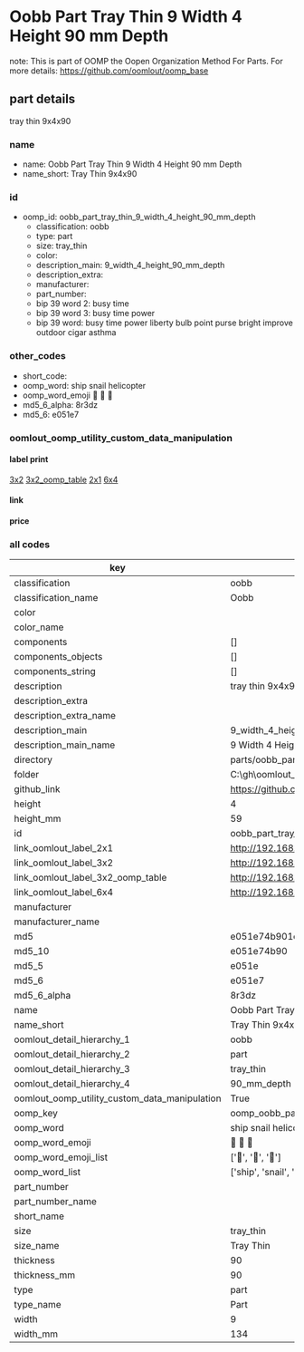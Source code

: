 # Oobb Part Tray Thin 9 Width 4 Height 90 mm Depth  

note: This is part of OOMP the Oopen Organization Method For Parts. For more details: https://github.com/oomlout/oomp_base

##  part details
  



tray thin 9x4x90



### name
* name: Oobb Part Tray Thin 9 Width 4 Height 90 mm Depth
* name_short: Tray Thin 9x4x90 
### id
* oomp_id: oobb_part_tray_thin_9_width_4_height_90_mm_depth
  * classification: oobb
  * type: part
  * size: tray_thin
  * color: 
  * description_main: 9_width_4_height_90_mm_depth
  * description_extra: 
  * manufacturer: 
  * part_number: 
  * bip 39 word 2: busy time
  * bip 39 word 3: busy time power
  * bip 39 word: busy time power liberty bulb point purse bright improve outdoor cigar asthma

### other_codes
* short_code: 
* oomp_word: ship snail helicopter
* oomp_word_emoji :ship: :snail: :helicopter:
* md5_6_alpha: 8r3dz
* md5_6: e051e7






### oomlout_oomp_utility_custom_data_manipulation
#### label print
[3x2](http://192.168.1.245:1112/?label=oomp%208r3dz)
[3x2_oomp_table](http://192.168.1.108:1112/?label=oomp%208r3dz)
[2x1](http://192.168.1.242:1112/?label=oomp%208r3dz)
[6x4](http://192.168.1.55:1112/?label=oomp%208r3dz)    

#### link

                              

#### price







### all codes 
| key | value |  
| --- | --- |  
| classification | oobb |  
| classification_name | Oobb |  
| color |  |  
| color_name |  |  
| components | [] |  
| components_objects | [] |  
| components_string | [] |  
| description | tray thin 9x4x90 |  
| description_extra |  |  
| description_extra_name |  |  
| description_main | 9_width_4_height_90_mm_depth |  
| description_main_name | 9 Width 4 Height 90 mm Depth |  
| directory | parts/oobb_part_tray_thin_9_width_4_height_90_mm_depth |  
| folder | C:\gh\oomlout_oobb_version_4_generated_parts\things\oobb_part_tray_thin_9_width_4_height_90_mm_depth |  
| github_link | https://github.com/oomlout/oomlout_oomp_part_src/tree/main/parts/oobb_part_tray_thin_9_width_4_height_90_mm_depth |  
| height | 4 |  
| height_mm | 59 |  
| id | oobb_part_tray_thin_9_width_4_height_90_mm_depth |  
| link_oomlout_label_2x1 | http://192.168.1.242:1112/?label=oomp%208r3dz |  
| link_oomlout_label_3x2 | http://192.168.1.245:1112/?label=oomp%208r3dz |  
| link_oomlout_label_3x2_oomp_table | http://192.168.1.108:1112/?label=oomp%208r3dz |  
| link_oomlout_label_6x4 | http://192.168.1.55:1112/?label=oomp%208r3dz |  
| manufacturer |  |  
| manufacturer_name |  |  
| md5 | e051e74b901c15d29d0ef80f52b890f9 |  
| md5_10 | e051e74b90 |  
| md5_5 | e051e |  
| md5_6 | e051e7 |  
| md5_6_alpha | 8r3dz |  
| name | Oobb Part Tray Thin 9 Width 4 Height 90 mm Depth |  
| name_short | Tray Thin 9x4x90  |  
| oomlout_detail_hierarchy_1 | oobb |  
| oomlout_detail_hierarchy_2 | part |  
| oomlout_detail_hierarchy_3 | tray_thin |  
| oomlout_detail_hierarchy_4 | 90_mm_depth |  
| oomlout_oomp_utility_custom_data_manipulation | True |  
| oomp_key | oomp_oobb_part_tray_thin_9_width_4_height_90_mm_depth |  
| oomp_word | ship snail helicopter |  
| oomp_word_emoji | :ship: :snail: :helicopter: |  
| oomp_word_emoji_list | [':ship:', ':snail:', ':helicopter:'] |  
| oomp_word_list | ['ship', 'snail', 'helicopter'] |  
| part_number |  |  
| part_number_name |  |  
| short_name |  |  
| size | tray_thin |  
| size_name | Tray Thin |  
| thickness | 90 |  
| thickness_mm | 90 |  
| type | part |  
| type_name | Part |  
| width | 9 |  
| width_mm | 134 |  
